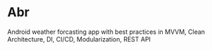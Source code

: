 # Abr
Android weather forcasting app with best practices  in MVVM, Clean Architecture, DI, CI/CD, Modularization, REST API 
